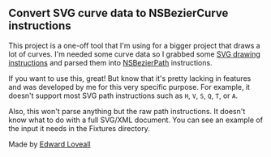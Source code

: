 ## Convert SVG curve data to NSBezierCurve instructions

This project is a one-off tool that I'm using for a bigger project that draws a lot of curves. I'm needed some curve data so I grabbed some [SVG drawing instructions](https://developer.mozilla.org/en-US/docs/Web/SVG/Tutorial/Paths) and parsed them into [NSBezierPath](https://developer.apple.com/documentation/appkit/nsbezierpath) instructions.

If you want to use this, great! But know that it's pretty lacking in features and was developed by me for this very specific purpose. For example, it doesn't support most SVG path instructions such as `H`, `V`, `S`, `Q`, `T`, or `A`.

Also, this won't parse anything but the raw path instructions. It doesn't know what to do with a full SVG/XML document. You can see an example of the input it needs in the Fixtures directory.

Made by [Edward Loveall](https://edwardloveall.com)
